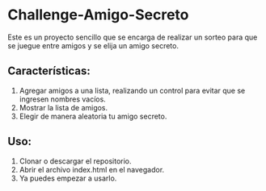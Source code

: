 # Challenge-Amigo-Secreto
Este es un proyecto sencillo que se encarga de realizar un sorteo para que se juegue entre amigos y se elija un amigo secreto.
## Características:
1. Agregar amigos a una lista, realizando un control para evitar que se ingresen nombres vacíos.
2. Mostrar la lista de amigos.
3. Elegir de manera aleatoria tu amigo secreto.
## Uso:
1. Clonar o descargar el repositorio.
2. Abrir el archivo index.html en el navegador.
3. Ya puedes empezar a usarlo.
